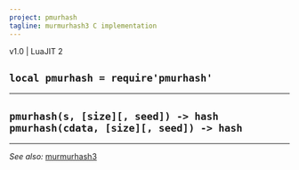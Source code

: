 ```yaml
---
project: pmurhash
tagline: murmurhash3 C implementation
---
```


v1.0 | LuaJIT 2

## `local pmurhash = require'pmurhash'`

---------------------------------------------
`pmurhash(s, [size][, seed]) -> hash`
`pmurhash(cdata, [size][, seed]) -> hash`
---------------------------------------------

----
*See also:* [murmurhash3](murmurhash3.html)
